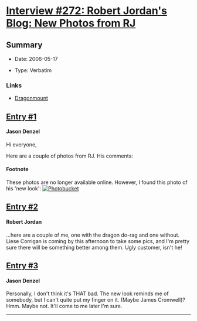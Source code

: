 # [Interview #272: Robert Jordan's Blog: New Photos from RJ](https://www.theoryland.com/intvmain.php?i=272)

## Summary

- Date: 2006-05-17

- Type: Verbatim

### Links

- [Dragonmount](http://www.dragonmount.com/forums/blog/4/entry-347-new-photos-from-rj/)


## [Entry #1](./t-272/1)

#### Jason Denzel

Hi everyone,

Here are a couple of photos from RJ. His comments:

#### Footnote

These photos are no longer available online. However, I found this photo of his 'new look':
[![Photobucket](http://i70.photobucket.com/albums/i111/Terez27/41783_2228926353_3520_n.jpg)](http://photobucket.com)

## [Entry #2](./t-272/2)

#### Robert Jordan

...here are a couple of me, one with the dragon do-rag and one without. Liese Corrigan is coming by this afternoon to take some pics, and I'm pretty sure there will be something better among them. Ugly customer, isn't he!

## [Entry #3](./t-272/3)

#### Jason Denzel

Personally, I don't think it's THAT bad. The new look reminds me of somebody, but I can't quite put my finger on it. (Maybe James Cromwell)? Hmm. Maybe not. It'll come to me later I'm sure.


---


